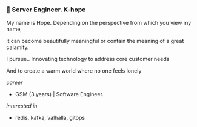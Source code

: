 ### 👋 Server Engineer. K-hope

My name is Hope. Depending on the perspective from which you view my name, 

it can become beautifully meaningful or contain the meaning of a great calamity.

I pursue.. Innovating technology to address core customer needs

And to create a warm world where no one feels lonely

*career*
- GSM (3 years) | Software Engineer.

*interested in*
- redis, kafka, valhalla, gitops
